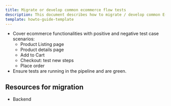 ```yaml
---
title: Migrate or develop common ecommerce flow tests
description: This document describes how to migrate / develop common E-com flow tests.
template: howto-guide-template
---
```


* Cover ecommerce functionalities with positive and negative test case scenarios:
    * Product Listing page
    * Product details page
    * Add to Cart
    * Checkout: test new steps
    * Place order
* Ensure tests are running in the pipeline and are green.

## Resources for migration

* Backend
